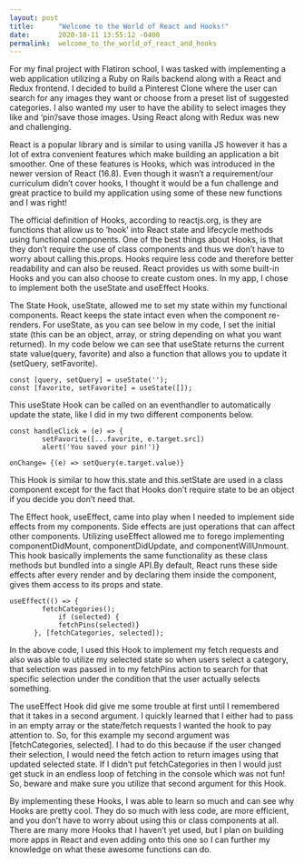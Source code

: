 ```yaml
---
layout: post
title:      "Welcome to the World of React and Hooks!"
date:       2020-10-11 13:55:12 -0400
permalink:  welcome_to_the_world_of_react_and_hooks
---
```



For my final project with Flatiron school, I was tasked with implementing a web application utilizing a Ruby on Rails backend along with a React and Redux frontend. I decided to build a Pinterest Clone where the user can search for any images they want or choose from a preset list of suggested categories. I also wanted my user to have the ability to select images they like and ‘pin’/save those images. Using React along with Redux was new and challenging. 

React is a popular library and is similar to using vanilla JS however it has a lot of extra convenient features which make building an application a bit smoother. One of these features is Hooks, which was introduced in the newer version of React (16.8). Even though it wasn’t a requirement/our curriculum didn’t cover hooks, I thought it would be a fun challenge and great practice to build my application using some of these new functions and I was right!

The official definition of Hooks, according to reactjs.org, is they are functions that allow us to ‘hook’ into React state and lifecycle methods using functional components. One of the best things about Hooks, is that they don’t require the use of class components and thus we don’t have to worry about calling this.props. Hooks require less code and therefore better readability and can also be reused. React provides us with some built-in Hooks and you can also choose to create custom ones. In my app, I chose to implement both the useState and useEffect Hooks. 

The State Hook, useState, allowed me to set my state within my functional components. React keeps the state intact even when the component re-renders. For useState, as you can see below in my code, I set the initial state (this can be an object, array, or string depending on what you want returned). In my code below we can see that useState returns the current state value(query, favorite) and also a function that allows you to update it (setQuery, setFavorite). 

```
const [query, setQuery] = useState('');  
const [favorite, setFavorite] = useState([]); 
```


This useState Hook can be called on an eventhandler to automatically update the state, like I did in my two different components below. 

```
const handleClick = (e) => {
        setFavorite([...favorite, e.target.src])
        alert('You saved your pin!')}
```
				
`onChange= {(e) => setQuery(e.target.value)}`

This Hook is similar to how this.state and this.setState are used in a class component except for the fact that Hooks don’t require state to be an object if you decide you don’t need that.

The Effect hook, useEffect,  came into play when I needed to implement side effects from my components. Side effects are just operations that can affect other components. Utilizing useEffect allowed me to forego implementing componentDidMount, componentDidUpdate, and componentWillUnmount. This hook basically implements the same functionality as these class methods but bundled into a single API.By default, React runs these side effects after every render and by declaring them inside the component, gives them access to its props and state. 

```
useEffect(() => {
        fetchCategories();
            if (selected) {
            fetchPins(selected)}
      }, [fetchCategories, selected]);
```

In the above code, I used this Hook to implement my fetch requests and also was able to utilize my selected state so when users select a category, that selection was passed in to my fetchPins action to search for that specific selection under the condition that the user actually selects something. 

The useEffect Hook did give me some trouble at first until I remembered that it takes in a second argument. I quickly learned that I either had to pass in an empty array or the state/fetch requests I wanted the hook to pay attention to. So, for this example my second argument was [fetchCategories, selected]. I had to do this because if the user changed their selection, I would need the fetch action to return images using that updated selected state. If I didn’t put fetchCategories in then I would just get stuck in an endless loop of fetching in the console which was not fun! So, beware and make sure you utilize that second argument for this Hook. 

By implementing these Hooks, I was able to learn so much and can see why Hooks are pretty cool. They do so much with less code, are more efficient, and you don’t have to worry about using this or class components at all. There are many more Hooks that I haven’t yet used, but I plan on building more apps in React and even adding onto this one so I can further my knowledge on what these awesome functions can do.   
